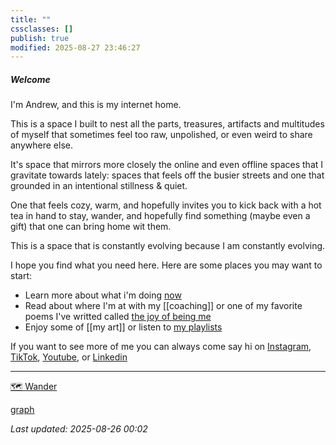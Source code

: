 ```yaml
---
title: ""
cssclasses: []
publish: true
modified: 2025-08-27 23:46:27
---
```

##### Welcome 

I'm Andrew, and this is my internet home. 

This is a space I built to nest all the parts, treasures, artifacts and multitudes of myself that sometimes feel too raw, unpolished, or even weird to share anywhere else. 

It's space that mirrors more closely the online and even offline spaces that I gravitate towards lately: spaces that feels off the busier streets and one that grounded in an intentional stillness & quiet. 

One that feels cozy, warm, and hopefully invites you to kick back with a hot tea in hand to stay, wander, and hopefully find something (maybe even a gift) that one can bring home wit them.

This is a space that is constantly evolving because I am constantly evolving. 

I hope you find what you need here.
Here are some places you may want to start: 
- Learn more about what i'm doing [now](now.md)
- Read about where I'm at with my [[coaching]] or one of my favorite poems I've writted called [the joy of being me](my%20writing/the%20joy%20of%20being%20me.md)
- Enjoy some of [[my art]] or listen to [my playlists](my%20playlists/index.md)


If you want to see more of me you can always come say hi on [Instagram](https://www.instagram.com/atsaotsao/), [TikTok](https://www.tiktok.com/@atsaotsao?lang=en), [Youtube](https://www.youtube.com/@atsaotsao), or [Linkedin](https://www.linkedin.com/in/andrew-tsao/)


---

<div class="wander-button-container"> <a href="/graph" class="wander-button">🗺️ Wander</a> </div>

[graph](graph.md)
<div class="graph-center-container" id="graph-container"></div>


*Last updated: 2025-08-26 00:02*
